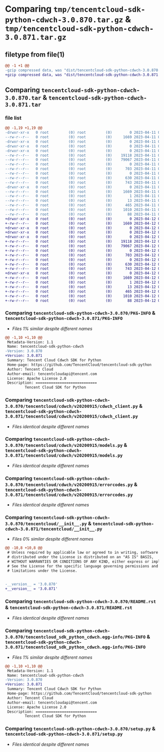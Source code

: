 # Comparing `tmp/tencentcloud-sdk-python-cdwch-3.0.870.tar.gz` & `tmp/tencentcloud-sdk-python-cdwch-3.0.871.tar.gz`

## filetype from file(1)

```diff
@@ -1 +1 @@
-gzip compressed data, was "dist/tencentcloud-sdk-python-cdwch-3.0.870.tar", last modified: Tue Apr 11 03:25:56 2023, max compression
+gzip compressed data, was "dist/tencentcloud-sdk-python-cdwch-3.0.871.tar", last modified: Wed Apr 12 00:18:56 2023, max compression
```

## Comparing `tencentcloud-sdk-python-cdwch-3.0.870.tar` & `tencentcloud-sdk-python-cdwch-3.0.871.tar`

### file list

```diff
@@ -1,19 +1,19 @@
-drwxr-xr-x   0 root         (0) root         (0)        0 2023-04-11 03:25:56.000000 tencentcloud-sdk-python-cdwch-3.0.870/
--rw-r--r--   0 root         (0) root         (0)     1669 2023-04-11 03:25:56.000000 tencentcloud-sdk-python-cdwch-3.0.870/PKG-INFO
-drwxr-xr-x   0 root         (0) root         (0)        0 2023-04-11 03:25:56.000000 tencentcloud-sdk-python-cdwch-3.0.870/tencentcloud/
-drwxr-xr-x   0 root         (0) root         (0)        0 2023-04-11 03:25:56.000000 tencentcloud-sdk-python-cdwch-3.0.870/tencentcloud/cdwch/
-drwxr-xr-x   0 root         (0) root         (0)        0 2023-04-11 03:25:56.000000 tencentcloud-sdk-python-cdwch-3.0.870/tencentcloud/cdwch/v20200915/
--rw-r--r--   0 root         (0) root         (0)    19118 2023-04-11 03:25:56.000000 tencentcloud-sdk-python-cdwch-3.0.870/tencentcloud/cdwch/v20200915/cdwch_client.py
--rw-r--r--   0 root         (0) root         (0)    79067 2023-04-11 03:25:56.000000 tencentcloud-sdk-python-cdwch-3.0.870/tencentcloud/cdwch/v20200915/models.py
--rw-r--r--   0 root         (0) root         (0)        0 2023-04-11 03:25:56.000000 tencentcloud-sdk-python-cdwch-3.0.870/tencentcloud/cdwch/v20200915/__init__.py
--rw-r--r--   0 root         (0) root         (0)      703 2023-04-11 03:25:56.000000 tencentcloud-sdk-python-cdwch-3.0.870/tencentcloud/cdwch/v20200915/errorcodes.py
--rw-r--r--   0 root         (0) root         (0)        0 2023-04-11 03:25:56.000000 tencentcloud-sdk-python-cdwch-3.0.870/tencentcloud/cdwch/__init__.py
--rw-r--r--   0 root         (0) root         (0)      630 2023-04-11 03:25:56.000000 tencentcloud-sdk-python-cdwch-3.0.870/tencentcloud/__init__.py
--rw-r--r--   0 root         (0) root         (0)      743 2023-04-11 03:25:56.000000 tencentcloud-sdk-python-cdwch-3.0.870/README.rst
-drwxr-xr-x   0 root         (0) root         (0)        0 2023-04-11 03:25:56.000000 tencentcloud-sdk-python-cdwch-3.0.870/tencentcloud_sdk_python_cdwch.egg-info/
--rw-r--r--   0 root         (0) root         (0)     1669 2023-04-11 03:25:56.000000 tencentcloud-sdk-python-cdwch-3.0.870/tencentcloud_sdk_python_cdwch.egg-info/PKG-INFO
--rw-r--r--   0 root         (0) root         (0)        1 2023-04-11 03:25:56.000000 tencentcloud-sdk-python-cdwch-3.0.870/tencentcloud_sdk_python_cdwch.egg-info/dependency_links.txt
--rw-r--r--   0 root         (0) root         (0)       13 2023-04-11 03:25:56.000000 tencentcloud-sdk-python-cdwch-3.0.870/tencentcloud_sdk_python_cdwch.egg-info/top_level.txt
--rw-r--r--   0 root         (0) root         (0)      465 2023-04-11 03:25:56.000000 tencentcloud-sdk-python-cdwch-3.0.870/tencentcloud_sdk_python_cdwch.egg-info/SOURCES.txt
--rw-r--r--   0 root         (0) root         (0)     1010 2023-04-11 03:25:56.000000 tencentcloud-sdk-python-cdwch-3.0.870/setup.py
--rw-r--r--   0 root         (0) root         (0)       88 2023-04-11 03:25:56.000000 tencentcloud-sdk-python-cdwch-3.0.870/setup.cfg
+drwxr-xr-x   0 root         (0) root         (0)        0 2023-04-12 00:18:56.000000 tencentcloud-sdk-python-cdwch-3.0.871/
+-rw-r--r--   0 root         (0) root         (0)     1669 2023-04-12 00:18:56.000000 tencentcloud-sdk-python-cdwch-3.0.871/PKG-INFO
+drwxr-xr-x   0 root         (0) root         (0)        0 2023-04-12 00:18:56.000000 tencentcloud-sdk-python-cdwch-3.0.871/tencentcloud/
+drwxr-xr-x   0 root         (0) root         (0)        0 2023-04-12 00:18:56.000000 tencentcloud-sdk-python-cdwch-3.0.871/tencentcloud/cdwch/
+drwxr-xr-x   0 root         (0) root         (0)        0 2023-04-12 00:18:56.000000 tencentcloud-sdk-python-cdwch-3.0.871/tencentcloud/cdwch/v20200915/
+-rw-r--r--   0 root         (0) root         (0)    19118 2023-04-12 00:18:56.000000 tencentcloud-sdk-python-cdwch-3.0.871/tencentcloud/cdwch/v20200915/cdwch_client.py
+-rw-r--r--   0 root         (0) root         (0)    79067 2023-04-12 00:18:56.000000 tencentcloud-sdk-python-cdwch-3.0.871/tencentcloud/cdwch/v20200915/models.py
+-rw-r--r--   0 root         (0) root         (0)        0 2023-04-12 00:18:56.000000 tencentcloud-sdk-python-cdwch-3.0.871/tencentcloud/cdwch/v20200915/__init__.py
+-rw-r--r--   0 root         (0) root         (0)      703 2023-04-12 00:18:56.000000 tencentcloud-sdk-python-cdwch-3.0.871/tencentcloud/cdwch/v20200915/errorcodes.py
+-rw-r--r--   0 root         (0) root         (0)        0 2023-04-12 00:18:56.000000 tencentcloud-sdk-python-cdwch-3.0.871/tencentcloud/cdwch/__init__.py
+-rw-r--r--   0 root         (0) root         (0)      630 2023-04-12 00:18:56.000000 tencentcloud-sdk-python-cdwch-3.0.871/tencentcloud/__init__.py
+-rw-r--r--   0 root         (0) root         (0)      743 2023-04-12 00:18:56.000000 tencentcloud-sdk-python-cdwch-3.0.871/README.rst
+drwxr-xr-x   0 root         (0) root         (0)        0 2023-04-12 00:18:56.000000 tencentcloud-sdk-python-cdwch-3.0.871/tencentcloud_sdk_python_cdwch.egg-info/
+-rw-r--r--   0 root         (0) root         (0)     1669 2023-04-12 00:18:56.000000 tencentcloud-sdk-python-cdwch-3.0.871/tencentcloud_sdk_python_cdwch.egg-info/PKG-INFO
+-rw-r--r--   0 root         (0) root         (0)        1 2023-04-12 00:18:56.000000 tencentcloud-sdk-python-cdwch-3.0.871/tencentcloud_sdk_python_cdwch.egg-info/dependency_links.txt
+-rw-r--r--   0 root         (0) root         (0)       13 2023-04-12 00:18:56.000000 tencentcloud-sdk-python-cdwch-3.0.871/tencentcloud_sdk_python_cdwch.egg-info/top_level.txt
+-rw-r--r--   0 root         (0) root         (0)      465 2023-04-12 00:18:56.000000 tencentcloud-sdk-python-cdwch-3.0.871/tencentcloud_sdk_python_cdwch.egg-info/SOURCES.txt
+-rw-r--r--   0 root         (0) root         (0)     1010 2023-04-12 00:18:56.000000 tencentcloud-sdk-python-cdwch-3.0.871/setup.py
+-rw-r--r--   0 root         (0) root         (0)       88 2023-04-12 00:18:56.000000 tencentcloud-sdk-python-cdwch-3.0.871/setup.cfg
```

### Comparing `tencentcloud-sdk-python-cdwch-3.0.870/PKG-INFO` & `tencentcloud-sdk-python-cdwch-3.0.871/PKG-INFO`

 * *Files 1% similar despite different names*

```diff
@@ -1,10 +1,10 @@
 Metadata-Version: 1.1
 Name: tencentcloud-sdk-python-cdwch
-Version: 3.0.870
+Version: 3.0.871
 Summary: Tencent Cloud Cdwch SDK for Python
 Home-page: https://github.com/TencentCloud/tencentcloud-sdk-python
 Author: Tencent Cloud
 Author-email: tencentcloudapi@tencent.com
 License: Apache License 2.0
 Description: ============================
         Tencent Cloud SDK for Python
```

### Comparing `tencentcloud-sdk-python-cdwch-3.0.870/tencentcloud/cdwch/v20200915/cdwch_client.py` & `tencentcloud-sdk-python-cdwch-3.0.871/tencentcloud/cdwch/v20200915/cdwch_client.py`

 * *Files identical despite different names*

### Comparing `tencentcloud-sdk-python-cdwch-3.0.870/tencentcloud/cdwch/v20200915/models.py` & `tencentcloud-sdk-python-cdwch-3.0.871/tencentcloud/cdwch/v20200915/models.py`

 * *Files identical despite different names*

### Comparing `tencentcloud-sdk-python-cdwch-3.0.870/tencentcloud/cdwch/v20200915/errorcodes.py` & `tencentcloud-sdk-python-cdwch-3.0.871/tencentcloud/cdwch/v20200915/errorcodes.py`

 * *Files identical despite different names*

### Comparing `tencentcloud-sdk-python-cdwch-3.0.870/tencentcloud/__init__.py` & `tencentcloud-sdk-python-cdwch-3.0.871/tencentcloud/__init__.py`

 * *Files 0% similar despite different names*

```diff
@@ -10,8 +10,8 @@
 # Unless required by applicable law or agreed to in writing, software
 # distributed under the License is distributed on an "AS IS" BASIS,
 # WITHOUT WARRANTIES OR CONDITIONS OF ANY KIND, either express or implied.
 # See the License for the specific language governing permissions and
 # limitations under the License.
 
 
-__version__ = '3.0.870'
+__version__ = '3.0.871'
```

### Comparing `tencentcloud-sdk-python-cdwch-3.0.870/README.rst` & `tencentcloud-sdk-python-cdwch-3.0.871/README.rst`

 * *Files identical despite different names*

### Comparing `tencentcloud-sdk-python-cdwch-3.0.870/tencentcloud_sdk_python_cdwch.egg-info/PKG-INFO` & `tencentcloud-sdk-python-cdwch-3.0.871/tencentcloud_sdk_python_cdwch.egg-info/PKG-INFO`

 * *Files 1% similar despite different names*

```diff
@@ -1,10 +1,10 @@
 Metadata-Version: 1.1
 Name: tencentcloud-sdk-python-cdwch
-Version: 3.0.870
+Version: 3.0.871
 Summary: Tencent Cloud Cdwch SDK for Python
 Home-page: https://github.com/TencentCloud/tencentcloud-sdk-python
 Author: Tencent Cloud
 Author-email: tencentcloudapi@tencent.com
 License: Apache License 2.0
 Description: ============================
         Tencent Cloud SDK for Python
```

### Comparing `tencentcloud-sdk-python-cdwch-3.0.870/setup.py` & `tencentcloud-sdk-python-cdwch-3.0.871/setup.py`

 * *Files identical despite different names*

